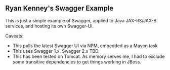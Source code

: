 Ryan Kenney's Swagger Example
----------------

This is just a simple example of Swagger, applied to Java JAX-RS/JAX-B services,
and hosting its own Swagger-UI.

Caveats:

* This pulls the latest Swagger UI via NPM, embedded as a Maven task
* This uses Swagger 1.x. Swagger 2.x TBD.
* This has been tested on Tomcat. As memory serves me,
  I had to exclude some transitive dependencies to get things working in JBoss.
